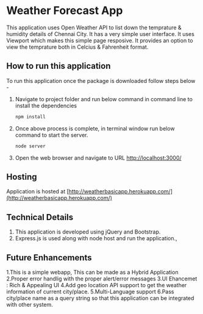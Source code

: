 # Weather Forecast App
This application uses Open Weather API to list down the temprature & humidity details of Chennai City.
It has a very simple user interface. It uses Viewport which makes this simple page resposive.
It provides an option to view the temprature both in Celcius & Fahrenheit format.


## How to run this application
To run this application once the package is downloaded follow steps below -

1. Navigate to project folder and run below command in command line to install the dependencies
    ```bash
    npm install
    ```
2. Once above process is complete, in terminal window run below command to start the server.  
    ```bash
    node server
    ```
3. Open the web browser and navigate to URL [http://localhost:3000/](http://localhost:3000/)

## Hosting
Application is hosted at [http://weatherbasicapp.herokuapp.com/](http://weatherbasicapp.herokuapp.com/)

## Technical Details
1. This application is developed using jQuery and Bootstrap.
2. Express.js is used along with node host and run the application.,


## Future Enhancements
1.This is a simple webapp, This can be made as a Hybrid Application
2.Proper error handlig with the proper alert/error messages
3.UI Ehancemet : Rich & Appealing UI
4.Add geo location API support to get the weather information of current city/place.
5.Multi-Language support
6.Pass city/place name as a query string so that this application can be integrated with other system.

